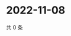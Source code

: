 # 2022-11-08

共 0 条

<!-- BEGIN WEIBO -->
<!-- 最后更新时间 Tue Nov 08 2022 12:41:47 GMT+0800 (China Standard Time) -->

<!-- END WEIBO -->
